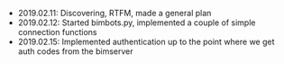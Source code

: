 * 2019.02.11: Discovering, RTFM, made a general plan
* 2019.02.12: Started bimbots.py, implemented a couple of simple connection functions
* 2019.02.15: Implemented authentication up to the point where we get auth codes from the bimserver
